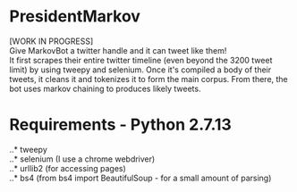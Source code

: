 # PresidentMarkov
[WORK IN PROGRESS]   
Give MarkovBot a twitter handle and it can tweet like them!  
It first scrapes their entire twitter timeline (even beyond the 3200 tweet limit) by using tweepy and selenium. Once it's compiled a body of their tweets, it cleans it and tokenizes it to form the main corpus. From there, the bot uses markov chaining to produces likely tweets.

# Requirements - Python 2.7.13
..*  tweepy  
..*  selenium (I use a chrome webdriver)  
..*  urllib2 (for accessing pages)  
..*  bs4 (from bs4 import BeautifulSoup - for a small amount of parsing)  
